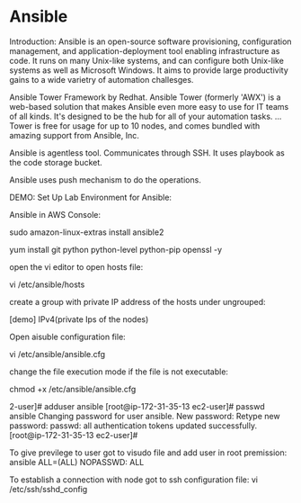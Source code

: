 # Ansible

Introduction:
Ansible is an open-source software provisioning, configuration management, and application-deployment tool enabling infrastructure as code. 
It runs on many Unix-like systems, and can configure both Unix-like systems as well as Microsoft Windows. It aims to provide large productivity gains to a wide varietry of automation challesges.

Ansible Tower Framework by Redhat.
Ansible Tower (formerly 'AWX') is a web-based solution that makes Ansible even more easy to use for IT teams of all kinds. It's designed to be the hub for all of your automation tasks. ... Tower is free for usage for up to 10 nodes, and comes bundled with amazing support from Ansible, Inc.


Ansible is agentless tool.
Communicates through SSH.
It uses playbook as the code storage bucket.


Ansible uses push mechanism to do the operations.





DEMO:
Set Up Lab Environment for Ansible:

Ansible in AWS Console:

sudo amazon-linux-extras install ansible2

yum install git python python-level python-pip openssl -y

open the vi editor to open hosts file:

vi /etc/ansible/hosts

create a group with private IP address of the hosts under ungrouped:

[demo]
IPv4(private Ips of the nodes)


Open aisuble configuration file:

vi /etc/ansible/ansible.cfg

change the file execution mode if the file is not executable:

chmod +x /etc/ansible/ansible.cfg


2-user]# adduser ansible
[root@ip-172-31-35-13 ec2-user]# passwd ansible 
Changing password for user ansible.
New password: 
Retype new password: 
passwd: all authentication tokens updated successfully.
[root@ip-172-31-35-13 ec2-user]# 


To give previlege to user got to visudo file and add user in root premission: ansible ALL=(ALL) NOPASSWD: ALL


To establish a connection with node got to ssh configuration file: vi /etc/ssh/sshd_config



